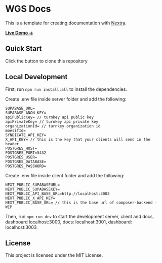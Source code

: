 # WGS Docs

This is a template for creating documentation with [Nextra](https://nextra.site).

[**Live Demo →**](https://demo.worlfs.org)

## Quick Start

Click the button to clone this repository

## Local Development

First, run `npm run install:all` to install the dependencies.

Create .env file inside server folder and add the following:

```env
SUPABASE_URL=
SUPABASE_ANON_KEY=
apiPublicKey= // turnkey api public key
apiPrivateKey= // turnkey api private key
organizationId= // turnkey organization id
moesifId=
SYNDICATE_API_KEY=
X_API_KEY= // this is the key that your clients will send in the header
POSTGRES_HOST=
POSTGRES_PORT=5432
POSTGRES_USER=
POSTGRES_DATABASE=
POSTGRES_PASSWORD=
```

Create .env file inside client folder and add the following:

```env
NEXT_PUBLIC_SUPABASEURL=
NEXT_PUBLIC_SUPABASEKEY=
NEXT_PUBLIC_API_BASE_URL=http://localhost:3003
NEXT_PUBLIC_X_API_KEY=
NEXT_PUBLIC_BASE_URL= // this is the base url of composer-backend - WIP
```

Then, run `npm run dev` to start the development server, client and docs, dashboard localhost:3000, docs: localhost:3001, dashboard: localhost:3003.

## License

This project is licensed under the MIT License.
